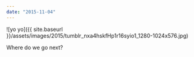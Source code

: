 ```yaml
---
date: "2015-11-04"
---
```


![yo yo]({{ site.baseurl }}/assets/images/2015/tumblr_nxa4hskfHp1r16syio1_1280-1024x576.jpg)

Where do we go next?
